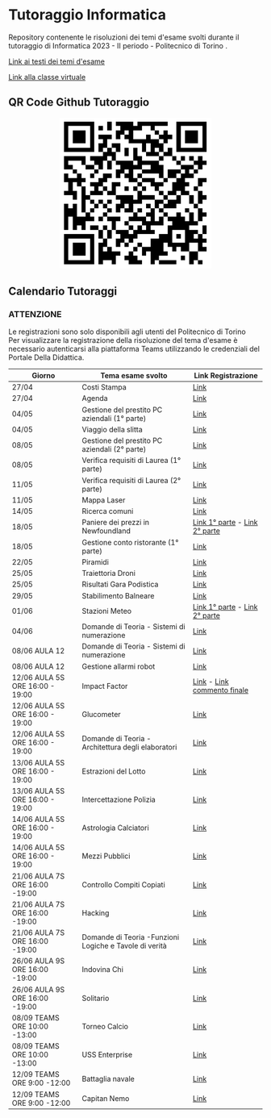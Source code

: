 

# Tutoraggio Informatica
Repository contenente le risoluzioni dei temi d'esame svolti durante il tutoraggio di Informatica 2023 - II periodo - Politecnico di Torino .<br>

[Link ai testi dei temi d'esame](https://github.com/polito-info-2022/Esempi-esame)

[Link alla classe virtuale](https://teams.microsoft.com/dl/launcher/launcher.html?url=%2F_%23%2Fl%2Fmeetup-join%2F19%3Ameeting_ZmVjOWIwNzAtOTJjMy00N2YwLWIwNDYtMjYxODAyNWU3NDI1%40thread.v2%2F0%3Fcontext%3D%257b%2522Tid%2522%253a%25222a05ac92-2049-4a26-9b34-897763efc8e2%2522%252c%2522Oid%2522%253a%2522ed8ef391-9437-45f1-aa9f-374afc00ec34%2522%257d%26anon%3Dtrue&type=meetup-join&deeplinkId=642c5aa9-0fcf-4760-9654-616c53bff424&directDl=true&msLaunch=true&enableMobilePage=true&suppressPrompt=true)

## QR Code Github Tutoraggio
<p align="center">
<img src="./qrcode.png"  width="300" height="300">
</p>

## Calendario Tutoraggi

### ATTENZIONE
Le registrazioni sono solo disponibili agli utenti del Politecnico di Torino <br>
Per visualizzare la registrazione della risoluzione del tema d'esame è necessario autenticarsi alla piattaforma Teams utilizzando le credenziali del Portale Della Didattica.

|  Giorno|  Tema esame svolto | Link  Registrazione|
|--------|---------------|---------------------|
| 27/04  | Costi Stampa  |[Link](https://politoit-my.sharepoint.com/:v:/g/personal/s308696_studenti_polito_it/ESpObnW93jZHjEKeR_Txt5gBsFAFSv-GDlT9xAzKtBS90Q?e=wP99K2) |
| 27/04  | Agenda        |[Link](https://politoit-my.sharepoint.com/:v:/g/personal/s308696_studenti_polito_it/EbqY9YzAeWJFgWYgJrhzzk0B_D2LpVmkPZiJdWTOoCVFvw?e=abbtWT) |
| 04/05  | Gestione del prestito PC aziendali (1° parte)|[Link](https://politoit-my.sharepoint.com/:v:/g/personal/s308696_studenti_polito_it/EcYz0Y8z_YVHpdUnDudMyuEBkEmLjgDh3Z0md61qTaT5PQ?e=sc1CJs)   |
| 04/05 |  Viaggio della slitta|  [Link](https://politoit-my.sharepoint.com/:v:/g/personal/s308696_studenti_polito_it/Ebsc7cL0qVJOmx5RLUY0u7IBxY3QexQetOk6mabuOOKW_g?e=fnXXKV) |
| 08/05 | Gestione del prestito PC aziendali (2° parte)  |[Link](https://politoit-my.sharepoint.com/:v:/g/personal/s308696_studenti_polito_it/EVmtwdjciTNMrV7vUsSneqIBmNKzd6xAzW04aPBPQIEl2w?e=ICJcG8)|
| 08/05 | Verifica requisiti di Laurea (1° parte)  |[Link](https://politoit-my.sharepoint.com/:v:/g/personal/s308696_studenti_polito_it/EdHUqnOhEwRCgO2RYrO8RWsBqW37QG2lQysyGws2roMxjg?e=tFp6Yh) |
| 11/05 |Verifica requisiti di Laurea (2° parte) |[Link](https://politoit-my.sharepoint.com/:v:/g/personal/s308696_studenti_polito_it/Eey-3qZOfsBBrjjMcVp14IcBQr1WUQjSdB_-KCACgyVXEA?e=qsecbX)
| 11/05 | Mappa Laser|[Link](https://politoit-my.sharepoint.com/:v:/g/personal/s308696_studenti_polito_it/EQlduqUjIb1FqgePmvkrf4oBUeZx8AuTASmzCmBV-mSr3A) |
| 14/05 | Ricerca comuni|[Link](https://politoit-my.sharepoint.com/:v:/g/personal/s308696_studenti_polito_it/Ee83k-WWgV9FqffvGr1qJzQBpYQWcejXB9VlXs-o4KV2bw)|
| 18/05 | Paniere dei prezzi in Newfoundland |[Link 1° parte](https://politoit-my.sharepoint.com/:v:/g/personal/s308696_studenti_polito_it/EYLE0t3-ZS9JsWD0vUJL-AYBGEACcejIRMC3P2YN1HppbA?e=5Vw6Xb)  -  [Link 2° parte](https://politoit-my.sharepoint.com/:v:/g/personal/s308696_studenti_polito_it/ETZHE-AkPqBHg0HvkskmVckBjXFW6NV2KBVW_YRiP8dV9g?e=Fo0PY9) |
| 18/05 | Gestione conto ristorante (1° parte) |[Link](https://politoit-my.sharepoint.com/:v:/g/personal/s308696_studenti_polito_it/EX57xOA07YtDubeeSTkXc_QB5psnPH0VEec-ZvUPFg1qJQ?e=QgeexS) |
| 22/05 | Piramidi |[Link](https://politoit-my.sharepoint.com/:v:/g/personal/s308696_studenti_polito_it/EWp2uxw9d71BvF8wuTOGdEMBbLtrquO67qo_3p1rGAW6bA?e=2PduLx) |
| 25/05 | Traiettoria Droni |[Link](https://politoit-my.sharepoint.com/:v:/g/personal/s308696_studenti_polito_it/Ed3NmRp_GdZNjETI4foEIAUBojrZultyOTd8qyaFGer9ng?e=LTw690) |
| 25/05 | Risultati Gara Podistica|[Link](https://politoit-my.sharepoint.com/:v:/g/personal/s308696_studenti_polito_it/EX7BdqKzqbFJlLxQhMF8D1oB1cslc4alidvIJfw_Ky1HiA?e=7alk07) |
| 29/05 | Stabilimento Balneare|[Link](https://politoit-my.sharepoint.com/:v:/g/personal/s308696_studenti_polito_it/EZLJCysDTFVIrQtZPUOgnkYB6v7BJ6-BT3eKsr5h5wE2Ig?e=Mzut7s)|
| 01/06 | Stazioni Meteo|[Link 1° parte](https://politoit-my.sharepoint.com/:v:/g/personal/s308696_studenti_polito_it/Ee1p_Pj0siFKuE_rNUi--ecBi84mmElVEScFRQZkwdZS7w?e=CDAaTk)  -  [Link 2° parte](https://politoit-my.sharepoint.com/:v:/g/personal/s308696_studenti_polito_it/EdZIGR3-ibNLs-URzZ7YxkwBVT8twW2H6OUpfiuqJkz4nw?e=6mmnDp)|
| 04/06 | Domande di Teoria - Sistemi di numerazione|[Link](https://politoit-my.sharepoint.com/:v:/g/personal/s308696_studenti_polito_it/EVpICDOhiGxJm_gnMd-4Mk4Bn6vpdbZpliFyg7zM5zh_ZQ?e=FwJ0TB) |
| 08/06 AULA 12 | Domande di Teoria - Sistemi di numerazione |[Link](https://politoit-my.sharepoint.com/:v:/g/personal/s308696_studenti_polito_it/ES9ry-QSTHlEmBMwZBdsWmYB-P3TyGe_iyi9Z2UvBpPlsw?e=VvKoza)|
| 08/06 AULA 12 | Gestione allarmi robot |[Link](https://politoit-my.sharepoint.com/:v:/g/personal/s308696_studenti_polito_it/EX7YZRpYgtVNmu1b8n0LcIkB11XSUBvR6dXGWxJPztxBZg?e=D0AVwC)|
| 12/06 AULA 5S ORE 16:00 - 19:00 | Impact Factor |[Link](https://politoit-my.sharepoint.com/:v:/g/personal/s308696_studenti_polito_it/EcTP_aNqKOpFpiqd9R3xOSABm6deKhSfOHFq63rAWK4udw?e=EahnfJ) - [Link commento finale](https://politoit-my.sharepoint.com/:v:/g/personal/s308696_studenti_polito_it/EdrMjOEw1bxKgnH32Ijyy00BHI1fSzOgOWUohg5orO4myw?e=tZHcpF) |
| 12/06 AULA 5S ORE 16:00 - 19:00 | Glucometer|[Link](https://politoit-my.sharepoint.com/:v:/g/personal/s308696_studenti_polito_it/EU-yqxTLkg9Nnf_i5TsLQpoB854-TWWd7oGRGIzZY1GqDg?e=0qKbyt)|
| 12/06 AULA 5S ORE 16:00 - 19:00 | Domande di Teoria - Architettura degli elaboratori |[Link](https://politoit-my.sharepoint.com/:v:/g/personal/s308696_studenti_polito_it/EW8PUcBo4CZOoXrsgFML1nEBpXWeEZWTBwohLvCcr9RhEg?e=TbhdlE)|
| 13/06 AULA 5S ORE 16:00 - 19:00| Estrazioni del Lotto|[Link](https://politoit-my.sharepoint.com/:v:/g/personal/s308696_studenti_polito_it/ESpKVW-UwzVNgJEE4LO8Yq0B3vHizXnynPLJ706Htx9qhA?e=16LXeT)|
| 13/06 AULA 5S ORE 16:00 - 19:00 | Intercettazione Polizia|[Link](https://politoit-my.sharepoint.com/:v:/g/personal/s308696_studenti_polito_it/EbosiT4U0ZpFixI7x2dUW0AB5DvrdxY2tMaD7xWFOrIUBA?e=NQlHt7)|
| 14/06 AULA 5S ORE 16:00 - 19:00| Astrologia Calciatori|[Link](https://politoit-my.sharepoint.com/:v:/g/personal/s308696_studenti_polito_it/EcUKiniJLa5CuLHIYYOC2n8BtdA8nowoWojXRMCpyklFAg?e=8Gmiu6)|
| 14/06 AULA 5S ORE 16:00 - 19:00 | Mezzi Pubblici|[Link](https://politoit-my.sharepoint.com/:v:/g/personal/s308696_studenti_polito_it/EdcBkfodsa1OhyeHV-rg2nABI1bPrvufx1-nbzZkqS7_Uw?e=cAUq6K)|
|21/06  AULA 7S ORE 16:00 -19:00| Controllo Compiti Copiati |[Link](https://politoit-my.sharepoint.com/:v:/g/personal/s308696_studenti_polito_it/EYJ3ufynpMZIkHqgUlXXVpwBUloGNLUYr2ufi7GekHyZcw?e=dT6Ys4)|
|21/06  AULA 7S ORE 16:00 -19:00| Hacking |[Link](https://politoit-my.sharepoint.com/:v:/g/personal/s308696_studenti_polito_it/EVwnoIVihi9Fs3XPpXHxLhcB6ybNYz8aCRGkQAZGAhfFYw?e=WH2orx)|
|21/06  AULA 7S ORE 16:00 -19:00| Domande di Teoria -Funzioni Logiche e Tavole di verità |[Link](https://politoit-my.sharepoint.com/:v:/g/personal/s308696_studenti_polito_it/Eek2mJDNjmtDnU4GXUh3iPgBFJHR1_n7U1Bcu3h51Q9x9w?e=zfHdaR)|
|26/06  AULA 9S ORE 16:00 -19:00| Indovina Chi|[Link](https://politoit-my.sharepoint.com/:v:/g/personal/s308696_studenti_polito_it/ETkMCic7rF5GkMCkQiD2VtUBTgOjulQYvgmhjedofdw5CQ?e=s0lFgj)
|26/06  AULA 9S ORE 16:00 -19:00| Solitario |[Link](https://politoit-my.sharepoint.com/:v:/g/personal/s308696_studenti_polito_it/EcG07d1K2pJLojEIFVEHsrwBk7Nxxd3ZvUj1LVBaYMvKtQ?e=gOQuX4)|
|08/09  TEAMS ORE 10:00 -13:00| Torneo Calcio  |[Link](https://politoit-my.sharepoint.com/:v:/g/personal/s308696_studenti_polito_it/EZh2-S42vxBLnJEbSxsLjbgBRAnM_w_1V7ZIJZI-bQUswA?e=v8o8bI&nav=eyJyZWZlcnJhbEluZm8iOnsicmVmZXJyYWxBcHAiOiJTdHJlYW1XZWJBcHAiLCJyZWZlcnJhbFZpZXciOiJTaGFyZURpYWxvZyIsInJlZmVycmFsQXBwUGxhdGZvcm0iOiJXZWIiLCJyZWZlcnJhbE1vZGUiOiJ2aWV3In19)|
|08/09  TEAMS ORE 10:00 -13:00| USS Enterprise |[Link](https://politoit-my.sharepoint.com/:v:/g/personal/s308696_studenti_polito_it/Eet8MhEl2XxGiJ9fnmFzagUBHbUx5r-eev6Wpesb4jLs9A?e=WDBFrI&nav=eyJyZWZlcnJhbEluZm8iOnsicmVmZXJyYWxBcHAiOiJTdHJlYW1XZWJBcHAiLCJyZWZlcnJhbFZpZXciOiJTaGFyZURpYWxvZyIsInJlZmVycmFsQXBwUGxhdGZvcm0iOiJXZWIiLCJyZWZlcnJhbE1vZGUiOiJ2aWV3In19)|
| 12/09  TEAMS ORE 9:00 -12:00| Battaglia navale |[Link](https://politoit-my.sharepoint.com/:v:/g/personal/s308696_studenti_polito_it/ESbt__RKS8pHgDdbJ8KbYfABE8AYPZrU-j1jZUXzlIKhtQ?e=gqR7sf&nav=eyJyZWZlcnJhbEluZm8iOnsicmVmZXJyYWxBcHAiOiJTdHJlYW1XZWJBcHAiLCJyZWZlcnJhbFZpZXciOiJTaGFyZURpYWxvZyIsInJlZmVycmFsQXBwUGxhdGZvcm0iOiJXZWIiLCJyZWZlcnJhbE1vZGUiOiJ2aWV3In19)|
| 12/09  TEAMS ORE 9:00 -12:00| Capitan Nemo |[Link](https://politoit-my.sharepoint.com/:v:/g/personal/s308696_studenti_polito_it/EU_NdTbBNkxGn6Lw-21_TKkBlloOGjTef_oR0V32FIEFFA?e=JLzuKn&nav=eyJyZWZlcnJhbEluZm8iOnsicmVmZXJyYWxBcHAiOiJTdHJlYW1XZWJBcHAiLCJyZWZlcnJhbFZpZXciOiJTaGFyZURpYWxvZyIsInJlZmVycmFsQXBwUGxhdGZvcm0iOiJXZWIiLCJyZWZlcnJhbE1vZGUiOiJ2aWV3In19)|



